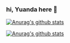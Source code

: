 ### hi, Yuanda here 👋

[![Anurag's github stats](https://github-readme-stats-ruby-one.vercel.app/api?username=yuandahanif&count_private=true&show_icons=true&hide=issues)](https://github-readme-stats-ruby-one.vercel.app)

[![Anurag's github stats](https://github-readme-stats-ruby-one.vercel.app/api/top-langs/?username=yuandahanif&layout=compact)](https://github-readme-stats-ruby-one.vercel.app)

<!--
**yuandahanif/yuandahanif** is a ✨ _special_ ✨ repository because its `README.md` (this file) appears on your GitHub profile.

Here are some ideas to get you started:

- 🔭 I’m currently working on ...
- 🌱 I’m currently learning ...
- 👯 I’m looking to collaborate on ...
- 🤔 I’m looking for help with ...
- 💬 Ask me about ...
- 📫 How to reach me: ...
- 😄 Pronouns: ...
- ⚡ Fun fact: ...
-->
